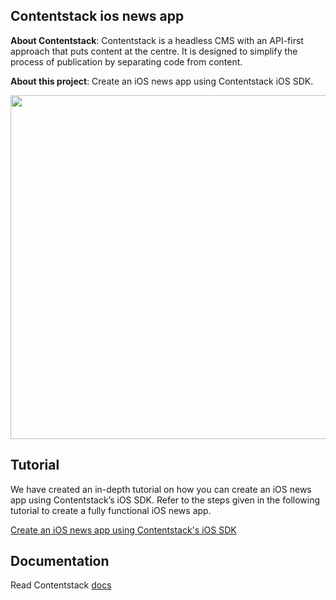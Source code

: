 ## Contentstack ios news app

**About Contentstack**: Contentstack is a headless CMS with an API-first approach that puts content at the centre. It is designed to simplify the process of publication by separating code from content.

**About this project**: Create an iOS news app using Contentstack iOS SDK.

<img src='https://images.contentstack.io/v3/assets/asset_uid/dummy_uid/5d651634e1a1d62fee0efcac/ios_large.png?disposition=inline' width='650' height='550'/>
 
 ## Tutorial
 
 We have created an in-depth tutorial on how you can create an iOS news app using Contentstack’s iOS SDK. Refer to the steps given in the following tutorial to create a fully functional iOS news app.
 
 [Create an iOS news app using Contentstack's iOS SDK](https://www.contentstack.com/docs/example-apps/build-an-ios-news-app-using-contentstacks-ios-sdk)
 

 ## Documentation
 
 Read Contentstack [docs](https://www.contentstack.com/docs)

